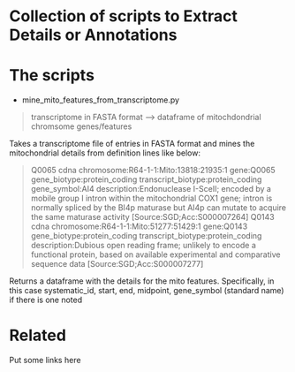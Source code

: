 # Collection of scripts to Extract Details or Annotations

# The scripts

* mine_mito_features_from_transcriptome.py
> transcriptome in FASTA format --> dataframe of mitochdondrial chromsome genes/features

Takes a transcriptome file of entries in FASTA format and mines the 
mitochondrial details from definition lines like below:


  >Q0065 cdna chromosome:R64-1-1:Mito:13818:21935:1 gene:Q0065 gene_biotype:protein_coding transcript_biotype:protein_coding gene_symbol:AI4 description:Endonuclease I-SceII; encoded by a mobile group I intron within the mitochondrial COX1 gene; intron is normally spliced by the BI4p maturase but AI4p can mutate to acquire the same maturase activity [Source:SGD;Acc:S000007264]
  >Q0143 cdna chromosome:R64-1-1:Mito:51277:51429:1 gene:Q0143 gene_biotype:protein_coding transcript_biotype:protein_coding description:Dubious open reading frame; unlikely to encode a functional protein, based on available experimental and comparative sequence data [Source:SGD;Acc:S000007277]


Returns a dataframe with the details for the mito features.
Specifically, in this case systematic_id, start, end, midpoint, gene_symbol
(standard name) if there is one noted

# Related

Put some links here
